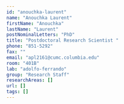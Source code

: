 ```yaml
---
id: "anouchka-laurent"
name: "Anouchka Laurent"
firstName: "Anouchka"
lastName: "Laurent"
postNominalLetters: "PhD"
title: "Postdoctoral Research Scientist "
phone: "851-5292"
fax: ""
email: "apl2161@cumc.columbia.edu"
room: "401B"
lab: "adolfo-ferrando"
group: "Research Staff"
researchAreas: []
url: []
tags: []
---
```


